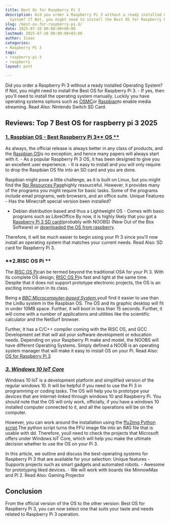 ```yaml
---
title: Best Os for Raspberry Pi 3
description: Did you order a Raspberry Pi 3 without a ready installed Operating 
  System? If Not, you might need to install the Best OS for Raspberry Pi 3.
slug: /best-os-for-raspberry-pi-3/
date: 2025-07-10 00:00:00+00:00
lastmod: 2025-07-10 00:00:00+03:00
author: Isaac
categories:
- Raspberry Pi 3
tags:
- raspberry-pi-3
- raspberry
layout: post

---
```

Did you order a Raspberry Pi 3 without a ready installed Operating System? If Not, you might need to install the Best OS for Raspberry Pi 3. - If yes, then you'll need to install the operating system manually. Luckily you have operating systems options such as [OSMC](https://osmc.tv)or [Raspbian](https://www.raspberrypi.org/downloads/raspbian/)to enable media streaming. Read Also: Nintendo Switch SD Card.

##  Reviews: Top 7 Best OS for raspberry pi 3 2025

###  [**1. Raspbian OS - Best Raspberry Pi 3**** OS **](https://www.raspberrypi.org/downloads/raspbian/)

As always, the official release is always better in any class of products, and the [Raspbian OS](https://www.raspberrypi.org/downloads/raspbian/)is no exception, and hence many papers will always start with it. - As a popular Raspberry Pi 3 OS, it has been designed to give you an excellent user experience. - It is easy to install and you will only require to drop the Raspbian OS file into an SD card and you are done.

Raspbian might pose a little challenge, as it is built on Linux, but you might find the [Rpi Resources Page](https://www.raspberrypi.org/resources/)highly resourceful. However, it provides many of the programs you might require for basic tasks. Some of the programs include email programs, web browsers, and an office suite. Unique Features - Has the Minecraft special version been installed?

- Debian distribution based and thus a Lightweight OS - Comes with basic programs such as LibreOffice By now, it is highly likely that you got a [Raspberry Pi 3 SD card](https://pestpolicy.com/best-sd-card-for-[raspberry-pi-3](https://pestpolicy.com/best-heatsink-for-raspberry-pi-3/)/)(probably with NOOBS) (New Out of the Box Software) or [downloaded the OS from raspberry](https://www.raspberrypi.org/downloads/noobs/).

Therefore, it will be much easier to begin using your Pi 3 since you'll now install an operating system that matches your current needs. Read Also: SD card for Raspberry Pi 3.

###  **2.RISC OS Pi **

The [RISC OS Pi](https://www.riscosopen.org/content/downloads/raspberry-pi)can be termed beyond the traditional OSA for your Pi 3. With its complete OS design, [RISC OS Pi](https://www.riscosopen.org/content/downloads/raspberry-pi)is fast and light at the same time. Despite that it does not support prototype electronic projects, the OS is an exciting innovation in its class.

Being a [*BBC Microcomputer-based System*](https://en.wikipedia.org/wiki/BBC_Micro),youll find it easier to use than the Lin8u system in the Raspbian OS. The OS and its graphic desktop will fit in under 10MB space. Further, it will boot in less than 15 seconds. Further, it will come with a number of applications and utilities like the scientific calculator and the NetSurf browser.

Further, it has a C/C++ compiler coming with the RISC OS, and GCC Development set that will aid your software development or education needs. Depending on your Raspberry Pi make and model, the NOOBS will have different Operating Systems. Simply defined a NOOB is an operating system manager that will make it easy to install OS on your Pi. Read Also: [OS for Raspberry Pi 3](https://pestpolicy.com/best-os-for-raspberry-pi-3/)

###  [*3. Windows 10 IoT Core*](https://www.microsoft.com/en-us/download/details.aspx?id=53360)

Windows 10 IoT is a development platform and simplified version of the regular windows 10. It will be helpful if you need to use the Pi 3 in programming or coding tasks. The OS will help you to prototype your devices that are internet-linked through windows 10 and Raspberry Pi. You should note that the OS will only work, officially, if you have a windows 10 installed computer connected to it, and all the operations will be on the computer.

However, you can work around the installation using the [ffu2img Python script](https://github.com/t0x0/random/wiki/ffu2img).The python script turns the FFU image file into an IMG file that is usable with dd. Therefore, youll need to check the projects that Microsoft offers under Windows IoT Core, which will help you make the ultimate decision whether to use the OS on your Pi 3.

In this article, we outline and discuss the best-operating systems for Raspberry Pi 3 that are available for your selection: Unique features - Supports projects such as smart gadgets and automated robots. - Awesome for prototyping liked devices. - We will work with boards like MinnowMax and Pi 2. Read Also: Gaming Projector

##  Conclusion

From the official version of the OS to the other version: Best OS for Raspberry Pi 3, you can now select one that suits your taste and needs related to Raspberry Pi 3 operation.